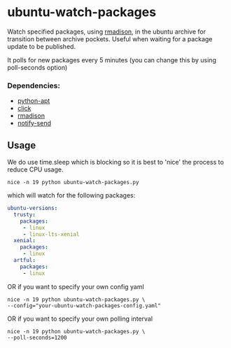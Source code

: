 # ubuntu-watch-packages
Watch specified packages, using [rmadison](http://manpages.ubuntu.com/manpages/artful/en/man1/rmadison.1.html), in the ubuntu archive for transition between archive pockets. Useful when waiting for a package update to be published.

It polls for new packages every 5 minutes (you can change this by using poll-seconds option)

### Dependencies:

- [python-apt](https://packages.ubuntu.com/artful/python-apt)
- [click](https://packages.ubuntu.com/artful/python-click)
- [rmadison](https://packages.ubuntu.com/artful/devscripts)
- [notify-send](https://packages.ubuntu.com/artful/libnotify-bin)

## Usage

We do use time.sleep which is blocking so it is best to 'nice'
the process to reduce CPU usage.

```
nice -n 19 python ubuntu-watch-packages.py
```

which will watch for the following packages:

```yaml
ubuntu-versions:
  trusty:
    packages:
     - linux
     - linux-lts-xenial
  xenial:
    packages:
     - linux
  artful:
    packages:
     - linux
```

OR if you want to specify your own config yaml

```
nice -n 19 python ubuntu-watch-packages.py \
--config="your-ubuntu-watch-packages-config.yaml"
```


OR if you want to specify your own polling interval

```
nice -n 19 python ubuntu-watch-packages.py \
--poll-seconds=1200
```
